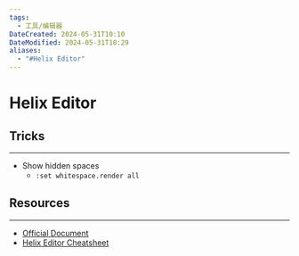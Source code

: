```yaml
---
tags:
  - 工具/编辑器
DateCreated: 2024-05-31T10:10
DateModified: 2024-05-31T10:29
aliases:
  - "#Helix Editor"
---
```

# Helix Editor

## Tricks
---
- Show hidden spaces
	- `:set whitespace.render all`

## Resources
---
- [Official Document](https://docs.helix-editor.com/)
- [Helix Editor Cheatsheet](https://kapeli.com/cheat_sheets/Helix.docset/Contents/Resources/Documents/index)

